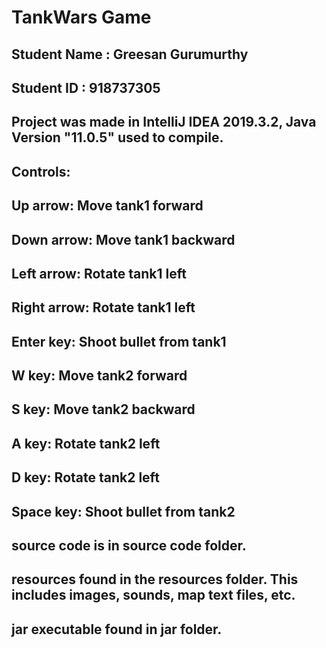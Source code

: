 # TankWars Game

## Student Name  : Greesan Gurumurthy
## Student ID    : 918737305

## Project was made in IntelliJ IDEA 2019.3.2, Java Version "11.0.5" used to compile.

## Controls:
## Up arrow: Move tank1 forward
## Down arrow: Move tank1 backward
## Left arrow: Rotate tank1 left
## Right arrow: Rotate tank1 left
## Enter key: Shoot bullet from tank1

## W key: Move tank2 forward
## S key: Move tank2 backward
## A key: Rotate tank2 left
## D key: Rotate tank2 left
## Space key: Shoot bullet from tank2

## source code is in source code folder.

## resources found in the resources folder. This includes images, sounds, map text files, etc.

## jar executable found in jar folder.
